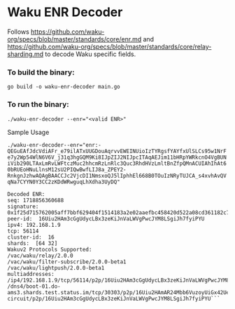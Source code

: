 # Waku ENR Decoder
Follows https://github.com/waku-org/specs/blob/master/standards/core/enr.md and https://github.com/waku-org/specs/blob/master/standards/core/relay-sharding.md to decode Waku specific fields.

### To build the binary:

`go build -o waku-enr-decoder main.go`

### To run the binary:
`./waku-enr-decoder --enr="<valid ENR>"`

Sample Usage 

`./waku-enr-decoder--enr="enr:-QEGuEAfJdcVdiAFr_e79ilATxUUGDouAqrvvEWEINUioIzTYRgsfYAYfxUlSLCs95w1NrFe7y2Wp54WlN6V6V_j31q3hgGQM9Ki8IJpZIJ2NIJpcITAqAEJim11bHRpYWRkcnO4VgBUNiVib290LTAxLmRvLWFtczMuc2hhcmRzLnRlc3Quc3RhdHVzLmltBnZfpQMnACUIAhIhAt60bRUEoHNuLlnsM12sU2PIQwBwfLIJ8a_ZPEY2-RnkgnJzhwAQAgBAACCJc2VjcDI1NmsxoQJ5lIphhEl668B0TOuIzNRyTUJCA_s4xvhAvQVqNa7CYYN0Y3CC2zKDdWRwguqLhXdha3UyDQ"`

```
Decoded ENR:
seq: 1718856360688
signature: 0x1f25d715762005aff7bbf629404f1514183a2e02aaefbc458420d522a08cd361182c7d80187f152548b0acf79c3536b15eef2d96a79e1694de95e95fe3df5ab7
peer-id:  16Uiu2HAm3cGgUdycLBx3zeKiJnVaLWVgPwcJYM8LSgiJh7fyiPYU
ipv4: 192.168.1.9
tcp: 56114
cluster-id:  16
shards:  [64 32]
Wakuv2 Protocols Supported:
/vac/waku/relay/2.0.0
/vac/waku/filter-subscribe/2.0.0-beta1
/vac/waku/lightpush/2.0.0-beta1
multiaddresses:
/ip4/192.168.1.9/tcp/56114/p2p/16Uiu2HAm3cGgUdycLBx3zeKiJnVaLWVgPwcJYM8LSgiJh7fyiPYU
/dns4/boot-01.do-ams3.shards.test.status.im/tcp/30303/p2p/16Uiu2HAmAR24Mbb6VuzoyUiGx42UenDkshENVDj4qnmmbabLvo31/p2p-circuit/p2p/16Uiu2HAm3cGgUdycLBx3zeKiJnVaLWVgPwcJYM8LSgiJh7fyiPYU```

